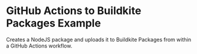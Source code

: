 # GitHub Actions to Buildkite Packages Example

Creates a NodeJS package and uploads it to Buildkite Packages from within a GitHub Actions workflow.
